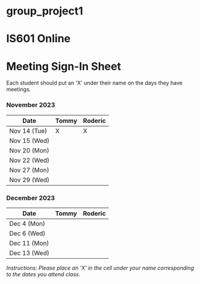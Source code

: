 # group_project1

# IS601 Online

# Meeting Sign-In Sheet

Each student should put an 'X' under their name on the days they have meetings.

### November 2023

| Date        |   Tommy   |  Roderic  |
|-------------|-----------|-----------|
| Nov 14 (Tue)|     X     |     X     |
| Nov 15 (Wed)|           |           |
| Nov 20 (Mon)|           |           |
| Nov 22 (Wed)|           |           |
| Nov 27 (Mon)|           |           |
| Nov 29 (Wed)|           |           |

### December 2023

| Date        |   Tommy   |  Roderic  |
|-------------|-----------|-----------|
| Dec 4 (Mon) |           |           |
| Dec 6 (Wed) |           |           |
| Dec 11 (Mon)|           |           |  
| Dec 13 (Wed)|           |           |

*Instructions: Please place an 'X' in the cell under your name corresponding to the dates you attend class.*